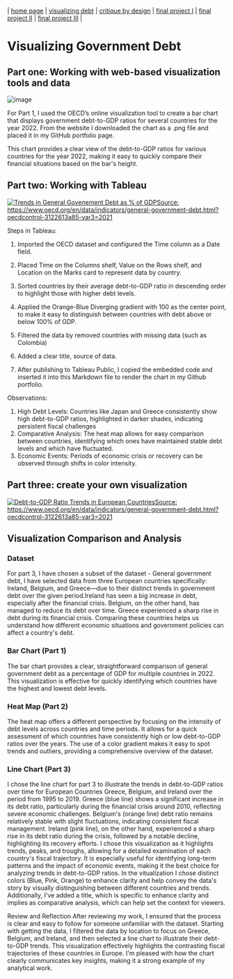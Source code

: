 | [home page](https://shrutiujlan.github.io//Data-Visualization-Portfolio/) | [visualizing debt](https://shrutiujlan.github.io/Data-Visualization-Portfolio/visualizing-government-debt) | [critique by design](critique-by-design) | [final project I](final-project-part-one) | [final project II](final-project-part-two) | [final project III](final-project-part-three) |

# Visualizing Government Debt

## Part one: Working with web-based visualization tools and data

![image](https://github.com/user-attachments/assets/33bc26ca-2b71-4e52-8714-007fa714d948)

For Part 1, I used the OECD’s online visualization tool to create a bar chart that displays government debt-to-GDP ratios for several countries for the year 2022. From the website I downloaded the chart as a .png file and placed it in my GitHub portfolio page.

This chart provides a clear view of the debt-to-GDP ratios for various countries for the year 2022, making it easy to quickly compare their financial situations based on the bar's height.

## Part two: Working with Tableau

<div class='tableauPlaceholder' id='viz1725842261045' style='position: relative'><noscript><a href='#'><img alt='Trends in General Govenement Debt as % of GDPSource: https:&#47;&#47;www.oecd.org&#47;en&#47;data&#47;indicators&#47;general-government-debt.html?oecdcontrol-3122613a85-var3=2021 ' src='https:&#47;&#47;public.tableau.com&#47;static&#47;images&#47;As&#47;Assignment2_17258422362600&#47;Sheet1&#47;1_rss.png' style='border: none' /></a></noscript><object class='tableauViz'  style='display:none;'><param name='host_url' value='https%3A%2F%2Fpublic.tableau.com%2F' /> <param name='embed_code_version' value='3' /> <param name='site_root' value='' /><param name='name' value='Assignment2_17258422362600&#47;Sheet1' /><param name='tabs' value='no' /><param name='toolbar' value='yes' /><param name='static_image' value='https:&#47;&#47;public.tableau.com&#47;static&#47;images&#47;As&#47;Assignment2_17258422362600&#47;Sheet1&#47;1.png' /> <param name='animate_transition' value='yes' /><param name='display_static_image' value='yes' /><param name='display_spinner' value='yes' /><param name='display_overlay' value='yes' /><param name='display_count' value='yes' /><param name='language' value='en-US' /><param name='filter' value='publish=yes' /></object></div>                
<script type='text/javascript'>                    
    var divElement = document.getElementById('viz1725842261045');                    
    var vizElement = divElement.getElementsByTagName('object')[0];                    
    vizElement.style.width='100%';vizElement.style.height=(divElement.offsetWidth*0.75)+'px';                    
    var scriptElement = document.createElement('script');                    
    scriptElement.src = 'https://public.tableau.com/javascripts/api/viz_v1.js';                    
    vizElement.parentNode.insertBefore(scriptElement, vizElement);                
</script>

Steps in Tableau:

1. Imported the OECD dataset and configured the Time column as a Date field.

2. Placed Time on the Columns shelf, Value on the Rows shelf, and Location on the Marks card to represent data by country.

3. Sorted countries by their average debt-to-GDP ratio in descending order to highlight those with higher debt levels.

4. Applied the Orange-Blue Diverging gradient with 100 as the center point, to make it easy to distinguish between countries with debt above or below 100% of GDP.

5. Filtered the data by removed countries with missing data (such as Colombia)

6. Added a clear title, source of data.

7. After publishing to Tableau Public, I copied the embedded code and inserted it into this Markdown file to render the chart in my Github portfolio.

Observations:

1. High Debt Levels: Countries like Japan and Greece consistently show high debt-to-GDP ratios, highlighted in darker shades, indicating persistent fiscal challenges
2. Comparative Analysis: The heat map allows for easy comparison between countries, identifying which ones have maintained stable debt levels and which have fluctuated.
3. Economic Events: Periods of economic crisis or recovery can be observed through shifts in color intensity.

## Part three: create your own visualization

<div class='tableauPlaceholder' id='viz1725900825582' style='position: relative'><noscript><a href='#'><img alt='Debt-to-GDP Ratio Trends in European CountriesSource: https:&#47;&#47;www.oecd.org&#47;en&#47;data&#47;indicators&#47;general-government-debt.html?oecdcontrol-3122613a85-var3=2021 ' src='https:&#47;&#47;public.tableau.com&#47;static&#47;images&#47;As&#47;Assignment2-part3_17258544812150&#47;Sheet1&#47;1_rss.png' style='border: none' /></a></noscript><object class='tableauViz'  style='display:none;'><param name='host_url' value='https%3A%2F%2Fpublic.tableau.com%2F' /> <param name='embed_code_version' value='3' /> <param name='site_root' value='' /><param name='name' value='Assignment2-part3_17258544812150&#47;Sheet1' /><param name='tabs' value='no' /><param name='toolbar' value='yes' /><param name='static_image' value='https:&#47;&#47;public.tableau.com&#47;static&#47;images&#47;As&#47;Assignment2-part3_17258544812150&#47;Sheet1&#47;1.png' /> <param name='animate_transition' value='yes' /><param name='display_static_image' value='yes' /><param name='display_spinner' value='yes' /><param name='display_overlay' value='yes' /><param name='display_count' value='yes' /><param name='language' value='en-GB' /><param name='filter' value='publish=yes' /></object></div>             
<script type='text/javascript'>                  
    var divElement = document.getElementById('viz1725900825582'); 
    var vizElement = divElement.getElementsByTagName('object')[0];    
    vizElement.style.width='100%';vizElement.style.height=(divElement.offsetWidth*0.75)+'px';   
    var scriptElement = document.createElement('script');            
    scriptElement.src = 'https://public.tableau.com/javascripts/api/viz_v1.js';     
    vizElement.parentNode.insertBefore(scriptElement, vizElement);       
</script>

## Visualization Comparison and Analysis

### Dataset
For part 3, I have chosen a subset of the dataset - General government debt, I have selected data from three European countries specifically: Ireland, Belgium, and Greece—due to their distinct trends in government debt over the given period.Ireland has seen a big increase in debt, especially after the financial crisis. Belgium, on the other hand, has managed to reduce its debt over time. Greece experienced a sharp rise in debt during its financial crisis. Comparing these countries helps us understand how different economic situations and government policies can affect a country's debt.

### Bar Chart (Part 1)
The bar chart provides a clear, straightforward comparison of general government debt as a percentage of GDP for multiple countries in 2022. This visualization is effective for quickly identifying which countries have the highest and lowest debt levels.

### Heat Map (Part 2)
The heat map offers a different perspective by focusing on the intensity of debt levels across countries and time periods. It allows for a quick assessment of which countries have consistently high or low debt-to-GDP ratios over the years. The use of a color gradient makes it easy to spot trends and outliers, providing a comprehensive overview of the dataset.

### Line Chart (Part 3) 
I chose the line chart for part 3 to illustrate the trends in debt-to-GDP ratios over time for European Countries Greece, Belgium, and Ireland over the period from 1995 to 2019. Greece (blue line) shows a significant increase in its debt ratio, particularly during the financial crisis around 2010, reflecting severe economic challenges. Belgium's (orange line) debt ratio remains relatively stable with slight fluctuations, indicating consistent fiscal management. Ireland (pink line), on the other hand, experienced a sharp rise in its debt ratio during the crisis, followed by a notable decline, highlighting its recovery efforts. I chose this visualization as it highlights trends, peaks, and troughs, allowing for a detailed examination of each country's fiscal trajectory. It is especially useful for identifying long-term patterns and the impact of economic events, making it the best choice for analyzing trends in debt-to-GDP ratios. In the vitualization I chose distinct colors (Blue, Pink, Orange) to enhance clarity and help convey the data's story by visually distinguishing between different countries and trends. Additionally, I've added a title, which is specific to enhance clarity and implies as comparative analysis, which can help set the context for viewers.

Review and Reflection
After reviewing my work, I ensured that the process is clear and easy to follow for someone unfamiliar with the dataset. Starting with getting the data, I filtered the data by location to focus on Greece, Belgium, and Ireland, and then selected a line chart to illustrate their debt-to-GDP trends. This visualization effectively highlights the contrasting fiscal trajectories of these countries in Europe. I'm pleased with how the chart clearly communicates key insights, making it a strong example of my analytical work.


